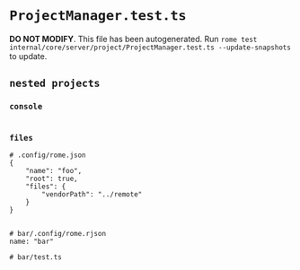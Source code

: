 # `ProjectManager.test.ts`

**DO NOT MODIFY**. This file has been autogenerated. Run `rome test internal/core/server/project/ProjectManager.test.ts --update-snapshots` to update.

## `nested projects`

### `console`

```

```

### `files`

```
# .config/rome.json
{
	"name": "foo",
	"root": true,
	"files": {
		"vendorPath": "../remote"
	}
}


# bar/.config/rome.rjson
name: "bar"

# bar/test.ts


```
